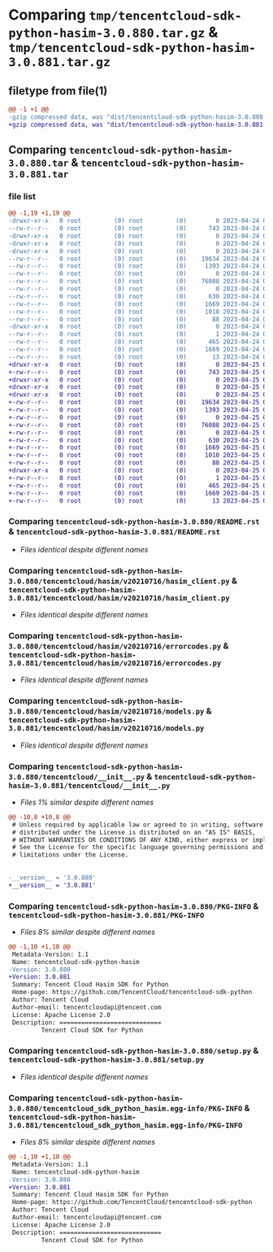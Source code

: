 # Comparing `tmp/tencentcloud-sdk-python-hasim-3.0.880.tar.gz` & `tmp/tencentcloud-sdk-python-hasim-3.0.881.tar.gz`

## filetype from file(1)

```diff
@@ -1 +1 @@
-gzip compressed data, was "dist/tencentcloud-sdk-python-hasim-3.0.880.tar", last modified: Mon Apr 24 03:10:35 2023, max compression
+gzip compressed data, was "dist/tencentcloud-sdk-python-hasim-3.0.881.tar", last modified: Tue Apr 25 00:42:02 2023, max compression
```

## Comparing `tencentcloud-sdk-python-hasim-3.0.880.tar` & `tencentcloud-sdk-python-hasim-3.0.881.tar`

### file list

```diff
@@ -1,19 +1,19 @@
-drwxr-xr-x   0 root         (0) root         (0)        0 2023-04-24 03:10:35.000000 tencentcloud-sdk-python-hasim-3.0.880/
--rw-r--r--   0 root         (0) root         (0)      743 2023-04-24 03:10:35.000000 tencentcloud-sdk-python-hasim-3.0.880/README.rst
-drwxr-xr-x   0 root         (0) root         (0)        0 2023-04-24 03:10:35.000000 tencentcloud-sdk-python-hasim-3.0.880/tencentcloud/
-drwxr-xr-x   0 root         (0) root         (0)        0 2023-04-24 03:10:35.000000 tencentcloud-sdk-python-hasim-3.0.880/tencentcloud/hasim/
-drwxr-xr-x   0 root         (0) root         (0)        0 2023-04-24 03:10:35.000000 tencentcloud-sdk-python-hasim-3.0.880/tencentcloud/hasim/v20210716/
--rw-r--r--   0 root         (0) root         (0)    19634 2023-04-24 03:10:35.000000 tencentcloud-sdk-python-hasim-3.0.880/tencentcloud/hasim/v20210716/hasim_client.py
--rw-r--r--   0 root         (0) root         (0)     1393 2023-04-24 03:10:35.000000 tencentcloud-sdk-python-hasim-3.0.880/tencentcloud/hasim/v20210716/errorcodes.py
--rw-r--r--   0 root         (0) root         (0)        0 2023-04-24 03:10:35.000000 tencentcloud-sdk-python-hasim-3.0.880/tencentcloud/hasim/v20210716/__init__.py
--rw-r--r--   0 root         (0) root         (0)    76088 2023-04-24 03:10:35.000000 tencentcloud-sdk-python-hasim-3.0.880/tencentcloud/hasim/v20210716/models.py
--rw-r--r--   0 root         (0) root         (0)        0 2023-04-24 03:10:35.000000 tencentcloud-sdk-python-hasim-3.0.880/tencentcloud/hasim/__init__.py
--rw-r--r--   0 root         (0) root         (0)      630 2023-04-24 03:10:35.000000 tencentcloud-sdk-python-hasim-3.0.880/tencentcloud/__init__.py
--rw-r--r--   0 root         (0) root         (0)     1669 2023-04-24 03:10:35.000000 tencentcloud-sdk-python-hasim-3.0.880/PKG-INFO
--rw-r--r--   0 root         (0) root         (0)     1010 2023-04-24 03:10:35.000000 tencentcloud-sdk-python-hasim-3.0.880/setup.py
--rw-r--r--   0 root         (0) root         (0)       88 2023-04-24 03:10:35.000000 tencentcloud-sdk-python-hasim-3.0.880/setup.cfg
-drwxr-xr-x   0 root         (0) root         (0)        0 2023-04-24 03:10:35.000000 tencentcloud-sdk-python-hasim-3.0.880/tencentcloud_sdk_python_hasim.egg-info/
--rw-r--r--   0 root         (0) root         (0)        1 2023-04-24 03:10:35.000000 tencentcloud-sdk-python-hasim-3.0.880/tencentcloud_sdk_python_hasim.egg-info/dependency_links.txt
--rw-r--r--   0 root         (0) root         (0)      465 2023-04-24 03:10:35.000000 tencentcloud-sdk-python-hasim-3.0.880/tencentcloud_sdk_python_hasim.egg-info/SOURCES.txt
--rw-r--r--   0 root         (0) root         (0)     1669 2023-04-24 03:10:35.000000 tencentcloud-sdk-python-hasim-3.0.880/tencentcloud_sdk_python_hasim.egg-info/PKG-INFO
--rw-r--r--   0 root         (0) root         (0)       13 2023-04-24 03:10:35.000000 tencentcloud-sdk-python-hasim-3.0.880/tencentcloud_sdk_python_hasim.egg-info/top_level.txt
+drwxr-xr-x   0 root         (0) root         (0)        0 2023-04-25 00:42:02.000000 tencentcloud-sdk-python-hasim-3.0.881/
+-rw-r--r--   0 root         (0) root         (0)      743 2023-04-25 00:42:01.000000 tencentcloud-sdk-python-hasim-3.0.881/README.rst
+drwxr-xr-x   0 root         (0) root         (0)        0 2023-04-25 00:42:02.000000 tencentcloud-sdk-python-hasim-3.0.881/tencentcloud/
+drwxr-xr-x   0 root         (0) root         (0)        0 2023-04-25 00:42:02.000000 tencentcloud-sdk-python-hasim-3.0.881/tencentcloud/hasim/
+drwxr-xr-x   0 root         (0) root         (0)        0 2023-04-25 00:42:02.000000 tencentcloud-sdk-python-hasim-3.0.881/tencentcloud/hasim/v20210716/
+-rw-r--r--   0 root         (0) root         (0)    19634 2023-04-25 00:42:01.000000 tencentcloud-sdk-python-hasim-3.0.881/tencentcloud/hasim/v20210716/hasim_client.py
+-rw-r--r--   0 root         (0) root         (0)     1393 2023-04-25 00:42:01.000000 tencentcloud-sdk-python-hasim-3.0.881/tencentcloud/hasim/v20210716/errorcodes.py
+-rw-r--r--   0 root         (0) root         (0)        0 2023-04-25 00:42:01.000000 tencentcloud-sdk-python-hasim-3.0.881/tencentcloud/hasim/v20210716/__init__.py
+-rw-r--r--   0 root         (0) root         (0)    76088 2023-04-25 00:42:01.000000 tencentcloud-sdk-python-hasim-3.0.881/tencentcloud/hasim/v20210716/models.py
+-rw-r--r--   0 root         (0) root         (0)        0 2023-04-25 00:42:01.000000 tencentcloud-sdk-python-hasim-3.0.881/tencentcloud/hasim/__init__.py
+-rw-r--r--   0 root         (0) root         (0)      630 2023-04-25 00:42:01.000000 tencentcloud-sdk-python-hasim-3.0.881/tencentcloud/__init__.py
+-rw-r--r--   0 root         (0) root         (0)     1669 2023-04-25 00:42:02.000000 tencentcloud-sdk-python-hasim-3.0.881/PKG-INFO
+-rw-r--r--   0 root         (0) root         (0)     1010 2023-04-25 00:42:01.000000 tencentcloud-sdk-python-hasim-3.0.881/setup.py
+-rw-r--r--   0 root         (0) root         (0)       88 2023-04-25 00:42:02.000000 tencentcloud-sdk-python-hasim-3.0.881/setup.cfg
+drwxr-xr-x   0 root         (0) root         (0)        0 2023-04-25 00:42:02.000000 tencentcloud-sdk-python-hasim-3.0.881/tencentcloud_sdk_python_hasim.egg-info/
+-rw-r--r--   0 root         (0) root         (0)        1 2023-04-25 00:42:02.000000 tencentcloud-sdk-python-hasim-3.0.881/tencentcloud_sdk_python_hasim.egg-info/dependency_links.txt
+-rw-r--r--   0 root         (0) root         (0)      465 2023-04-25 00:42:02.000000 tencentcloud-sdk-python-hasim-3.0.881/tencentcloud_sdk_python_hasim.egg-info/SOURCES.txt
+-rw-r--r--   0 root         (0) root         (0)     1669 2023-04-25 00:42:02.000000 tencentcloud-sdk-python-hasim-3.0.881/tencentcloud_sdk_python_hasim.egg-info/PKG-INFO
+-rw-r--r--   0 root         (0) root         (0)       13 2023-04-25 00:42:02.000000 tencentcloud-sdk-python-hasim-3.0.881/tencentcloud_sdk_python_hasim.egg-info/top_level.txt
```

### Comparing `tencentcloud-sdk-python-hasim-3.0.880/README.rst` & `tencentcloud-sdk-python-hasim-3.0.881/README.rst`

 * *Files identical despite different names*

### Comparing `tencentcloud-sdk-python-hasim-3.0.880/tencentcloud/hasim/v20210716/hasim_client.py` & `tencentcloud-sdk-python-hasim-3.0.881/tencentcloud/hasim/v20210716/hasim_client.py`

 * *Files identical despite different names*

### Comparing `tencentcloud-sdk-python-hasim-3.0.880/tencentcloud/hasim/v20210716/errorcodes.py` & `tencentcloud-sdk-python-hasim-3.0.881/tencentcloud/hasim/v20210716/errorcodes.py`

 * *Files identical despite different names*

### Comparing `tencentcloud-sdk-python-hasim-3.0.880/tencentcloud/hasim/v20210716/models.py` & `tencentcloud-sdk-python-hasim-3.0.881/tencentcloud/hasim/v20210716/models.py`

 * *Files identical despite different names*

### Comparing `tencentcloud-sdk-python-hasim-3.0.880/tencentcloud/__init__.py` & `tencentcloud-sdk-python-hasim-3.0.881/tencentcloud/__init__.py`

 * *Files 1% similar despite different names*

```diff
@@ -10,8 +10,8 @@
 # Unless required by applicable law or agreed to in writing, software
 # distributed under the License is distributed on an "AS IS" BASIS,
 # WITHOUT WARRANTIES OR CONDITIONS OF ANY KIND, either express or implied.
 # See the License for the specific language governing permissions and
 # limitations under the License.
 
 
-__version__ = '3.0.880'
+__version__ = '3.0.881'
```

### Comparing `tencentcloud-sdk-python-hasim-3.0.880/PKG-INFO` & `tencentcloud-sdk-python-hasim-3.0.881/PKG-INFO`

 * *Files 8% similar despite different names*

```diff
@@ -1,10 +1,10 @@
 Metadata-Version: 1.1
 Name: tencentcloud-sdk-python-hasim
-Version: 3.0.880
+Version: 3.0.881
 Summary: Tencent Cloud Hasim SDK for Python
 Home-page: https://github.com/TencentCloud/tencentcloud-sdk-python
 Author: Tencent Cloud
 Author-email: tencentcloudapi@tencent.com
 License: Apache License 2.0
 Description: ============================
         Tencent Cloud SDK for Python
```

### Comparing `tencentcloud-sdk-python-hasim-3.0.880/setup.py` & `tencentcloud-sdk-python-hasim-3.0.881/setup.py`

 * *Files identical despite different names*

### Comparing `tencentcloud-sdk-python-hasim-3.0.880/tencentcloud_sdk_python_hasim.egg-info/PKG-INFO` & `tencentcloud-sdk-python-hasim-3.0.881/tencentcloud_sdk_python_hasim.egg-info/PKG-INFO`

 * *Files 8% similar despite different names*

```diff
@@ -1,10 +1,10 @@
 Metadata-Version: 1.1
 Name: tencentcloud-sdk-python-hasim
-Version: 3.0.880
+Version: 3.0.881
 Summary: Tencent Cloud Hasim SDK for Python
 Home-page: https://github.com/TencentCloud/tencentcloud-sdk-python
 Author: Tencent Cloud
 Author-email: tencentcloudapi@tencent.com
 License: Apache License 2.0
 Description: ============================
         Tencent Cloud SDK for Python
```

